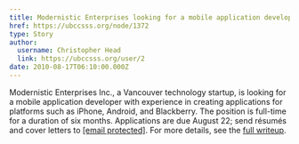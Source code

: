 ```yaml
---
title: Modernistic Enterprises looking for a mobile application developer 
href: https://ubccsss.org/node/1372
type: Story
author:
  username: Christopher Head
  link: https://ubccsss.org/user/2
date: 2010-08-17T06:10:00.000Z
---
```


<div class="field field-name-body field-type-text-with-summary field-label-hidden"><div class="field-items"><div class="field-item even"><p>Modernistic Enterprises Inc., a Vancouver technology startup, is looking for a mobile application developer with experience in creating applications for platforms such as iPhone, Android, and Blackberry. The position is full-time for a duration of six months. Applications are due August 22; send r&#xE9;sum&#xE9;s and cover letters to <a href="/cdn-cgi/l/email-protection#0964666d6c7b67607a7d606a2763666b7a496e64686065276a6664"><span class="__cf_email__" data-cfemail="315c5e5554435f58424558521f5b5e534271565c50585d1f525e5c">[email&#xA0;protected]</span></a>. For more details, see the <a href="/files/20100808-modernistic-mobile.pdf">full writeup</a>.</p>
</div></div></div>    <footer>
          </footer>